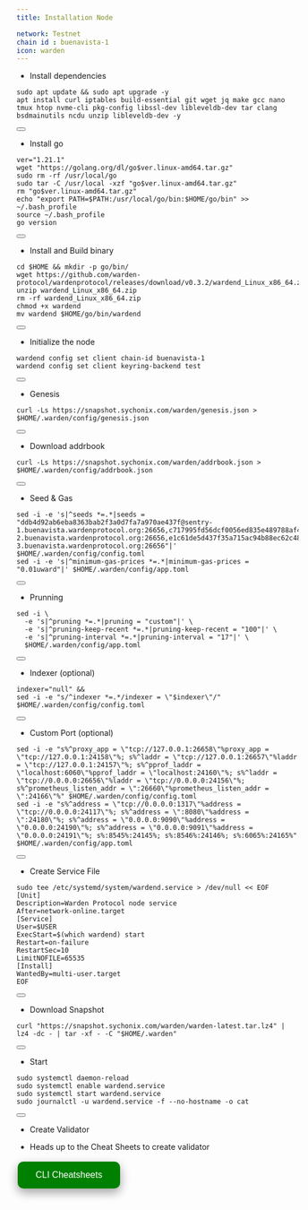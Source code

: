 ```yaml
---
title: Installation Node

network: Testnet
chain id : buenavista-1
icon: warden
---
```


- Install dependencies 

<div class="code-block-wrapper">
  <pre><code>sudo apt update && sudo apt upgrade -y
apt install curl iptables build-essential git wget jq make gcc nano tmux htop nvme-cli pkg-config libssl-dev libleveldb-dev tar clang bsdmainutils ncdu unzip libleveldb-dev -y</code></pre>
  <button class="copy-btn"><i class="fas fa-copy"></i></button>
</div>

- Install go 

<div class="code-block-wrapper">
  <pre><code>ver="1.21.1"
wget "https://golang.org/dl/go$ver.linux-amd64.tar.gz"
sudo rm -rf /usr/local/go
sudo tar -C /usr/local -xzf "go$ver.linux-amd64.tar.gz"
rm "go$ver.linux-amd64.tar.gz"
echo "export PATH=$PATH:/usr/local/go/bin:$HOME/go/bin" >> ~/.bash_profile
source ~/.bash_profile
go version</code></pre>
  <button class="copy-btn"><i class="fas fa-copy"></i></button>
</div>

- Install and Build binary 

<div class="code-block-wrapper">
  <pre><code>cd $HOME && mkdir -p go/bin/
wget https://github.com/warden-protocol/wardenprotocol/releases/download/v0.3.2/wardend_Linux_x86_64.zip
unzip wardend_Linux_x86_64.zip
rm -rf wardend_Linux_x86_64.zip
chmod +x wardend
mv wardend $HOME/go/bin/wardend</code></pre>
  <button class="copy-btn"><i class="fas fa-copy"></i></button>
</div>

- Initialize the node 

<div class="code-block-wrapper">
  <pre><code>wardend config set client chain-id buenavista-1
wardend config set client keyring-backend test</code></pre>
  <button class="copy-btn"><i class="fas fa-copy"></i></button>
</div>

- Genesis 

<div class="code-block-wrapper">
  <pre><code>curl -Ls https://snapshot.sychonix.com/warden/genesis.json > $HOME/.warden/config/genesis.json</code></pre>
  <button class="copy-btn"><i class="fas fa-copy"></i></button>
</div>

- Download addrbook 

<div class="code-block-wrapper">
  <pre><code>curl -Ls https://snapshot.sychonix.com/warden/addrbook.json > $HOME/.warden/config/addrbook.json</code></pre>
  <button class="copy-btn"><i class="fas fa-copy"></i></button>
</div>

- Seed & Gas 

<div class="code-block-wrapper">
  <pre><code>sed -i -e 's|^seeds *=.*|seeds = "ddb4d92ab6eba8363bab2f3a0d7fa7a970ae437f@sentry-1.buenavista.wardenprotocol.org:26656,c717995fd56dcf0056ed835e489788af4ffd8fe8@sentry-2.buenavista.wardenprotocol.org:26656,e1c61de5d437f35a715ac94b88ec62c482edc166@sentry-3.buenavista.wardenprotocol.org:26656"|' $HOME/.warden/config/config.toml
sed -i -e 's|^minimum-gas-prices *=.*|minimum-gas-prices = "0.01uward"|' $HOME/.warden/config/app.toml</code></pre>
  <button class="copy-btn"><i class="fas fa-copy"></i></button>
</div>

- Prunning 

<div class="code-block-wrapper">
  <pre><code>sed -i \
  -e 's|^pruning *=.*|pruning = "custom"|' \
  -e 's|^pruning-keep-recent *=.*|pruning-keep-recent = "100"|' \
  -e 's|^pruning-interval *=.*|pruning-interval = "17"|' \
  $HOME/.warden/config/app.toml</code></pre>
  <button class="copy-btn"><i class="fas fa-copy"></i></button>
</div>

- Indexer (optional) 

<div class="code-block-wrapper">
  <pre><code>indexer="null" &&
sed -i -e "s/^indexer *=.*/indexer = \"$indexer\"/" $HOME/.warden/config/config.toml</code></pre>
  <button class="copy-btn"><i class="fas fa-copy"></i></button>
</div>

- Custom Port (optional) 

<div class="code-block-wrapper">
  <pre><code>sed -i -e "s%^proxy_app = \"tcp://127.0.0.1:26658\"%proxy_app = \"tcp://127.0.0.1:24158\"%; s%^laddr = \"tcp://127.0.0.1:26657\"%laddr = \"tcp://127.0.0.1:24157\"%; s%^pprof_laddr = \"localhost:6060\"%pprof_laddr = \"localhost:24160\"%; s%^laddr = \"tcp://0.0.0.0:26656\"%laddr = \"tcp://0.0.0.0:24156\"%; s%^prometheus_listen_addr = \":26660\"%prometheus_listen_addr = \":24166\"%" $HOME/.warden/config/config.toml
sed -i -e "s%^address = \"tcp://0.0.0.0:1317\"%address = \"tcp://0.0.0.0:24117\"%; s%^address = \":8080\"%address = \":24180\"%; s%^address = \"0.0.0.0:9090\"%address = \"0.0.0.0:24190\"%; s%^address = \"0.0.0.0:9091\"%address = \"0.0.0.0:24191\"%; s%:8545%:24145%; s%:8546%:24146%; s%:6065%:24165%" $HOME/.warden/config/app.toml</code></pre>
  <button class="copy-btn"><i class="fas fa-copy"></i></button>
</div>

- Create Service File 

<div class="code-block-wrapper">
  <pre><code>sudo tee /etc/systemd/system/wardend.service > /dev/null << EOF
[Unit]
Description=Warden Protocol node service
After=network-online.target
[Service]
User=$USER
ExecStart=$(which wardend) start
Restart=on-failure
RestartSec=10
LimitNOFILE=65535
[Install]
WantedBy=multi-user.target
EOF</code></pre>
  <button class="copy-btn"><i class="fas fa-copy"></i></button>
</div>

- Download Snapshot 

<div class="code-block-wrapper">
  <pre><code>curl "https://snapshot.sychonix.com/warden/warden-latest.tar.lz4" | lz4 -dc - | tar -xf - -C "$HOME/.warden"</code></pre>
  <button class="copy-btn"><i class="fas fa-copy"></i></button>
</div>

- Start 

<div class="code-block-wrapper">
  <pre><code>sudo systemctl daemon-reload
sudo systemctl enable wardend.service
sudo systemctl start wardend.service
sudo journalctl -u wardend.service -f --no-hostname -o cat</code></pre>
  <button class="copy-btn"><i class="fas fa-copy"></i></button>
</div>

- Create Validator

- Heads up to the Cheat Sheets to create validator

<a href="https://sychonix.com/testnet/warden/cheat" >
  <button style="background-color: green; border: none; color: white; padding: 15px 32px; text-align: center; text-decoration: none; display: inline-block; font-size: 16px; margin: 4px 2px; cursor: pointer; border-radius: 10px; box-shadow: 0 8px 16px 0 rgba(0,0,0,0.2), 0 6px 20px 0 rgba(0,0,0,0.19);" onmouseover="this.style.boxShadow='0 0 0 4px rgba(0,255,0,0.5)'" onmouseout="this.style.boxShadow='0 8px 16px 0 rgba(0,0,0,0.2), 0 6px 20px 0 rgba(0,0,0,0.19)'">CLI Cheatsheets</button>
</a>
